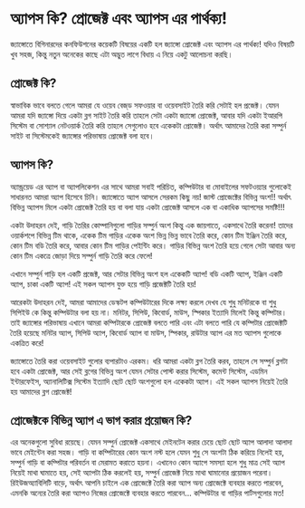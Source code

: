 # অ্যাপস কি? প্রোজেক্ট এবং অ্যাপস এর পার্থক্য!

জ্যাঙ্গোতে বিগিনারদের কনফিউশনের কয়েকটি বিষয়ের একটি হল জ্যাঙ্গো প্রোজেক্ট এবং অ্যাপস এর পার্থক্য! যদিও বিষয়টি খুব সহজ, কিন্তু নতুন অনেকের কাছে এটা অদ্ভুত লাগে বিধায় এ নিয়ে একটু আলোচনা করছি।

## প্রোজেক্ট কি?

স্বাভাবিক ভাবে বলতে গেলে আমরা যে ওয়েব বেজ্‌ড সফওয়ার বা ওয়েবসাইট তৈরি করি সেটাই হল প্রজেক্ট। যেমন আমরা যদি জ্যাঙ্গো দিয়ে একটা ব্লগ সাইট তৈরি করি তাহলে সেটা একটা জ্যাঙ্গো প্রোজেক্ট, আবার যদি একটা ইআরপি সিস্টেম বা সোশ্যাল নেটওয়ার্ক তৈরি করি তাহলে সেগুলোও হবে একেকটা প্রোজেক্ট। অর্থাৎ আমাদের তৈরি করা সম্পুর্ন সাইট বা সিস্টেমকেই জ্যাঙ্গোর পরিভাষায় প্রোজেক্ট বলা হবে।

## অ্যাপস কি?

অ্যান্ড্রয়েড এর অ্যাপ বা অ্যাপলিকেশন এর সাথে আমরা সবাই পরিচিত, কম্পিউটার বা মোবাইলের সফটওয়্যার গুলোকেই সাধারনত আমরা অ্যাপ হিসেবে চিনি। জ্যাঙ্গোতে অ্যাপ আসলে সেরকম কিছু নয়! জাস্ট প্রোজেক্টের বিভিন্ন অংশ!! অর্থাৎ বিভিন্ন অ্যাপস মিলে একটা প্রোজেক্ট তৈরি হয় বা বলা যায় একটা প্রোজেক্ট আসলে এক বা একাধিক অ্যাপসের সমষ্টি!!!

একটা উদাহরন দেই, গাড়ি তৈরির কোম্পানিগুলো গাড়ির সম্পুর্ন অংশ কিন্তু এক জায়গাতে, একসাথে তৈরি করেনা! তাদের ওয়ার্কশপে বিভিন্ন টিম থাকে, একেক টিম গাড়ির একেক অংশ ভিন্ন ভিন্ন ভাবে তৈরি করে, কোন টিম ইঞ্জিন তৈরি করে, কোন টিম বডি তৈরি করে, আবার কোন টিম গাড়ির পেইন্টিং করে। গাড়ির বিভিন্ন অংশ তৈরি হয়ে গেলে সেটা আবার অন্য কোন টিম একত্রে জোড়া দিয়ে সম্পুর্ন গাড়ি তৈরি করে ফেলে!

এখানে সম্পুর্ন গাড়ি হল একটি প্রজেক্ট, আর সেটার বিভিন্ন অংশ হল একেকটি অ্যাপ! বডি একটি অ্যাপ, ইঞ্জিন একটি অ্যাপ, চাকা একটি অ্যাপ! এই সকল অ্যাপস যুক্ত হয়ে গাড়ি প্রজেক্টটি তৈরি হয়!

আরেকটা উদাহরন দেই, আমরা আমাদের ডেস্কটপ কম্পিউটারের দিকে লক্ষ্য করলে দেখব যে শুধু মনিটরকে বা শুধু সিপিইউ কে কিন্তু কম্পিউটার বলা হয় না। মনিটর, সিপিউ, কিবোর্ড, মাউস, স্পিকার ইত্যাদি মিলেই কিন্তু কম্পিটার। তাই জ্যাঙ্গোর পরিভাষায় এখানে আমরা কম্পিটারকে প্রোজেক্ট বলতে পারি এবং এটা বলতে পারি যে কম্পিটার প্রোজেক্টটি তৈরি হয়েছে মনিটর অ্যাপ, সিপিউ অ্যাপ, কিবোর্ড অ্যাপ বা মাউস, স্পিকার, রাউটার অ্যাপ এর মত অ্যাপস গুলোকে একত্রিত করে!

জ্যাঙ্গোতে তৈরি করা ওয়েবসাইট গুলোর ব্যপারটাও এরকম। ধরি আমরা একটা ব্লগ তৈরি করব, তাহলে সে সম্পুর্ন ব্লগটা হবে একটা প্রোজেক্ট, আর সেই ব্লগের বিভিন্ন অংশ যেমন সেটার পোস্ট করার সিস্টেম, কমেন্ট সিস্টেম, এডমিন ইন্টারফেইস, অ্যানালিটিক্স সিস্টেম ইত্যাদি ছোট ছোট অংশগুলো হল একেকটা অ্যাপ। এই সকল অ্যাপস নিয়েই তৈরি হয় আমাদের ব্লগ প্রোজেক্ট!

## প্রোজেক্টকে বিভিন্ন অ্যাপ এ ভাগ করার প্রয়োজন কি?

এর অনেকগুলো সুবিধা রয়েছে। যেমন সম্পুর্ন প্রোজেক্ট একসাথে মেইনটেন করার চেয়ে ছোট ছোট অ্যাপ আলাদা আলাদা ভাবে মেইন্টেন করা সহজ। গাড়ি বা কম্পিটারের কোন অংশ নস্ট হলে যেমন শুধু সে অংশটা ঠিক করিয়ে নিলেই হয়, সম্পুর্ন গাড়ি বা কম্পিটার পরিবর্তন বা মেরামত করাতে হয়না। এখানেও কোন অ্যাপে সমস্যা হলে শুধু মাত্র সেই অ্যাপ নিয়েই মাথা ঘামাতে হয়, সেই অ্যাপটা ঠিক করলেই হয়, সম্পুর্ন প্রোজেক্ট নিয়ে মাথা ঘামানোর প্রয়োজন পরেনা। রিইউজঅ্যাবিলিটি বাড়ে, অর্থাৎ আপনি চাইলে এক প্রোজেক্টে তৈরি করা অ্যাপ অন্য প্রোজেক্টে ব্যবহার করতে পারবেন, এমনকি অন্যের তৈরি করা অ্যাপও নিজের প্রোজেক্টে ব্যবহার করতে পারবেন... কম্পিউটার বা গাড়ির পার্টসগুলোর মত!

